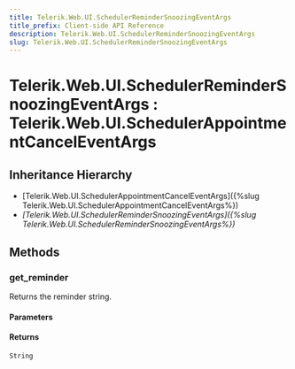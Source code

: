```yaml
---
title: Telerik.Web.UI.SchedulerReminderSnoozingEventArgs
title_prefix: Client-side API Reference
description: Telerik.Web.UI.SchedulerReminderSnoozingEventArgs
slug: Telerik.Web.UI.SchedulerReminderSnoozingEventArgs
---
```


# Telerik.Web.UI.SchedulerReminderSnoozingEventArgs : Telerik.Web.UI.SchedulerAppointmentCancelEventArgs

## Inheritance Hierarchy

* [Telerik.Web.UI.SchedulerAppointmentCancelEventArgs]({%slug Telerik.Web.UI.SchedulerAppointmentCancelEventArgs%})
* *[Telerik.Web.UI.SchedulerReminderSnoozingEventArgs]({%slug Telerik.Web.UI.SchedulerReminderSnoozingEventArgs%})*


## Methods

### get_reminder

Returns the reminder string.

#### Parameters

#### Returns

`String`

